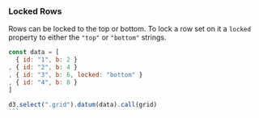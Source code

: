 
### Locked Rows

Rows can be locked to the top or bottom.
To lock a row set on it a `locked` property to either the `"top"` or `"bottom"` strings.

````javascript
const data = [
  { id: "1", b: 2 }
, { id: "2", b: 4 }
, { id: "3", b: 6, locked: "bottom" }
, { id: "4", b: 8 }
]

d3.select(".grid").datum(data).call(grid)
```
